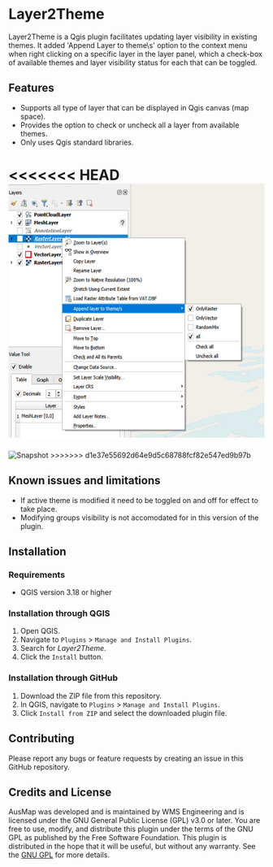 # Layer2Theme


Layer2Theme is a Qgis plugin facilitates updating layer visibility in existing themes. It added 'Append Layer to theme\s' option to the context menu when right clicking on a specific layer in the layer panel, which  a check-box of available themes and layer visibility status for each that can be toggled.

## Features

- Supports all type of layer that can be displayed in Qgis canvas (map space).
- Provides the option to check or uncheck all a layer from available themes.
- Only uses Qgis standard libraries.

<<<<<<< HEAD
<img src="https://github.com/ohmh/QgisLayer2Theme/blob/main/img/Snapshot.png?raw=true" alt="Snapshot" height="500">
=======
<img src="https://github.com/ohmh/QgisLayer2Theme/blob/main/img/Snapshot.png.png?raw=true" alt="Snapshot" height="500">
>>>>>>> d1e37e55692d64e9d5c68788fcf82e547ed9b97b

## Known issues and limitations
- If active theme is modified it need to be toggled on and off for effect to take place.
- Modifying groups visibility is not accomodated for in this version of the plugin.

## Installation

### Requirements

- QGIS version 3.18 or higher

### Installation through QGIS

1. Open QGIS.
2. Navigate to `Plugins` > `Manage and Install Plugins`.
3. Search for *Layer2Theme*.
4. Click the `Install` button.

### Installation through GitHub

1. Download the ZIP file from this repository.
2. In QGIS, navigate to `Plugins` > `Manage and Install Plugins`.
3. Click `Install from ZIP` and select the downloaded plugin file.

## Contributing

Please report any bugs or feature requests by creating an issue in this GitHub repository.

## Credits and License

AusMap was developed and is maintained by WMS Engineering and is licensed under the GNU General Public License (GPL) v3.0 or later. You are free to use, modify, and distribute this plugin under the terms of the GNU GPL as published by the Free Software Foundation. This plugin is distributed in the hope that it will be useful, but without any warranty. See the [GNU GPL](https://www.gnu.org/licenses/) for more details.

